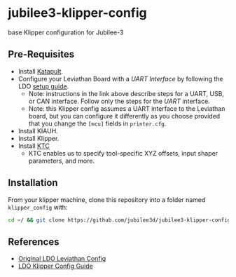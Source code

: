 # jubilee3-klipper-config
base Klipper configuration for Jubilee-3

## Pre-Requisites
* Install [Katapult](https://github.com/Arksine/katapult).
* Configure your Leviathan Board with a *UART Interface* by following the LDO [setup guide](https://ldomotion.com/p/guide/VORON-Leviathan-V12).
  * Note: instructions in the link above describe steps for a UART, USB, or CAN interface. Follow only the steps for the *UART* interface.
  * Note: this Klipper config assumes a UART interface to the Leviathan board, but you can configure it differently as you choose provided that you change the `[mcu]` fields in `printer.cfg`.
* Install KIAUH.
* Install Klipper.
* Install [KTC](https://github.com/TypQxQ/KTC/tree/main)
  * KTC enables us to specify tool-specific XYZ offsets, input shaper parameters, and more.

## Installation

From your klipper machine, clone this repository into a folder named `klipper_config` with:
```bash
cd ~/ && git clone https://github.com/jubilee3d/jubilee3-klipper-config.git klipper_config
```

## References
* [Original LDO Leviathan Config](https://github.com/MotorDynamicsLab/Leviathan/tree/master/Klipper_config)
* [LDO Klipper Config Guide](https://docs.ldomotors.com/en/guides/klipper_multi_cfg_guide)
